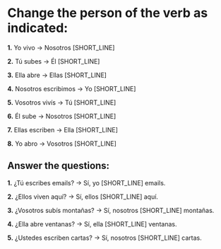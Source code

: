 # Change the person of the verb as indicated:

**1.** Yo vivo → Nosotros [SHORT_LINE]

**2.** Tú subes → Él [SHORT_LINE]

**3.** Ella abre → Ellas [SHORT_LINE]

**4.** Nosotros escribimos → Yo [SHORT_LINE]

**5.** Vosotros vivís → Tú [SHORT_LINE]

**6.** Él sube → Nosotros [SHORT_LINE]

**7.** Ellas escriben → Ella [SHORT_LINE]

**8.** Yo abro → Vosotros [SHORT_LINE]

## Answer the questions:

**1.** ¿Tú escribes emails? → Sí, yo [SHORT_LINE] emails.

**2.** ¿Ellos viven aquí? → Sí, ellos [SHORT_LINE] aquí.

**3.** ¿Vosotros subís montañas? → Sí, nosotros [SHORT_LINE] montañas.

**4.** ¿Ella abre ventanas? → Sí, ella [SHORT_LINE] ventanas.

**5.** ¿Ustedes escriben cartas? → Sí, nosotros [SHORT_LINE] cartas.